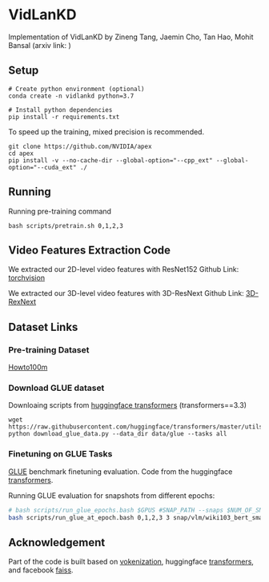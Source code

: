 # VidLanKD

Implementation of VidLanKD by Zineng Tang, Jaemin Cho, Tan Hao, Mohit Bansal
(arxiv link: )
## Setup
```
# Create python environment (optional)
conda create -n vidlankd python=3.7

# Install python dependencies
pip install -r requirements.txt
```
To speed up the training, mixed precision is recommended. 
```
git clone https://github.com/NVIDIA/apex
cd apex
pip install -v --no-cache-dir --global-option="--cpp_ext" --global-option="--cuda_ext" ./
```

## Running
Running pre-training command
```
bash scripts/pretrain.sh 0,1,2,3
```

## Video Features Extraction Code

We extracted our 2D-level video features with ResNet152 
Github Link: [torchvision](https://github.com/pytorch/vision)

We extracted our 3D-level video features with 3D-ResNext
Github Link: [3D-RexNext](https://github.com/kenshohara/3D-ResNets-PyTorch) 


## Dataset Links

### Pre-training Dataset

[Howto100m](https://www.di.ens.fr/willow/research/howto100m/)


### Download GLUE dataset
Downloaing scripts from [huggingface transformers](https://github.com/huggingface/transformers/tree/master/examples/text-classification) (transformers==3.3)
```shell script
wget https://raw.githubusercontent.com/huggingface/transformers/master/utils/download_glue_data.py
python download_glue_data.py --data_dir data/glue --tasks all
```

### Finetuning on GLUE Tasks
[GLUE](https://gluebenchmark.com/) benchmark finetuning evaluation. Code from the huggingface [transformers](https://github.com/huggingface/transformers).

Running GLUE evaluation for snapshots from different epochs:
```bash
# bash scripts/run_glue_epochs.bash $GPUS #SNAP_PATH --snaps $NUM_OF_SNAPS                            
bash scripts/run_glue_at_epoch.bash 0,1,2,3 3 snap/vlm/wiki103_bert_small_vokenmmd_image/checkpoint-epoch0019                  
```


## Acknowledgement

Part of the code is built based on [vokenization](https://github.com/airsplay/vokenization), huggingface [transformers](https://github.com/huggingface/transformers), and facebook [faiss](https://github.com/facebookresearch/faiss).


